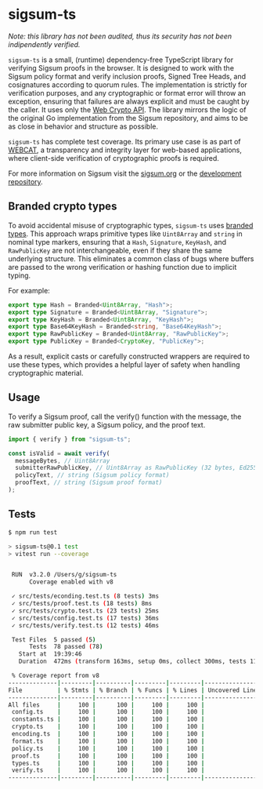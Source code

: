 # sigsum-ts

_Note: this library has not been audited, thus its security has not been indipendently verified._

`sigsum-ts` is a small, (runtime) dependency-free TypeScript library for verifying Sigsum proofs in the browser. It is designed to work with the Sigsum policy format and verify inclusion proofs, Signed Tree Heads, and cosignatures according to quorum rules. The implementation is strictly for verification purposes, and any cryptographic or format error will throw an exception, ensuring that failures are always explicit and must be caught by the caller. It uses only the [Web Crypto API](https://developer.mozilla.org/en-US/docs/Web/API/Web_Crypto_API). The library mirrors the logic of the original Go implementation from the Sigsum repository, and aims to be as close in behavior and structure as possible.

`sigsum-ts` has complete test coverage. Its primary use case is as part of [WEBCAT](https://github.com/freedomofpress/webcat), a transparency and integrity layer for web-based applications, where client-side verification of cryptographic proofs is required.

For more information on Sigsum visit the [sigsum.org](https://sigsum.org) or the [development repository](https://git.glasklar.is/sigsum/core/sigsum-go).

## Branded crypto types

To avoid accidental misuse of cryptographic types, `sigsum-ts` uses [branded types](https://egghead.io/blog/using-branded-types-in-typescript). This approach wraps primitive types like `Uint8Array` and `string` in nominal type markers, ensuring that a `Hash`, `Signature`, `KeyHash`, and `RawPublicKey` are not interchangeable, even if they share the same underlying structure. This eliminates a common class of bugs where buffers are passed to the wrong verification or hashing function due to implicit typing.

For example:

```ts
export type Hash = Branded<Uint8Array, "Hash">;
export type Signature = Branded<Uint8Array, "Signature">;
export type KeyHash = Branded<Uint8Array, "KeyHash">;
export type Base64KeyHash = Branded<string, "Base64KeyHash">;
export type RawPublicKey = Branded<Uint8Array, "RawPublicKey">;
export type PublicKey = Branded<CryptoKey, "PublicKey">;
```

As a result, explicit casts or carefully constructed wrappers are required to use these types, which provides a helpful layer of safety when handling cryptographic material.

## Usage

To verify a Sigsum proof, call the verify() function with the message, the raw submitter public key, a Sigsum policy, and the proof text.

```ts
import { verify } from "sigsum-ts";

const isValid = await verify(
  messageBytes, // Uint8Array
  submitterRawPublicKey, // Uint8Array as RawPublicKey (32 bytes, Ed25519)
  policyText, // string (Sigsum policy format)
  proofText, // string (Sigsum proof format)
);
```

## Tests

```bash
$ npm run test

> sigsum-ts@0.1 test
> vitest run --coverage


 RUN  v3.2.0 /Users/g/sigsum-ts
      Coverage enabled with v8

 ✓ src/tests/econding.test.ts (8 tests) 3ms
 ✓ src/tests/proof.test.ts (18 tests) 8ms
 ✓ src/tests/crypto.test.ts (23 tests) 25ms
 ✓ src/tests/config.test.ts (17 tests) 36ms
 ✓ src/tests/verify.test.ts (12 tests) 46ms

 Test Files  5 passed (5)
      Tests  78 passed (78)
   Start at  19:39:46
   Duration  472ms (transform 163ms, setup 0ms, collect 300ms, tests 118ms, environment 1ms, prepare 392ms)

 % Coverage report from v8
--------------|---------|----------|---------|---------|-------------------
File          | % Stmts | % Branch | % Funcs | % Lines | Uncovered Line #s
--------------|---------|----------|---------|---------|-------------------
All files     |     100 |      100 |     100 |     100 |
 config.ts    |     100 |      100 |     100 |     100 |
 constants.ts |     100 |      100 |     100 |     100 |
 crypto.ts    |     100 |      100 |     100 |     100 |
 encoding.ts  |     100 |      100 |     100 |     100 |
 format.ts    |     100 |      100 |     100 |     100 |
 policy.ts    |     100 |      100 |     100 |     100 |
 proof.ts     |     100 |      100 |     100 |     100 |
 types.ts     |     100 |      100 |     100 |     100 |
 verify.ts    |     100 |      100 |     100 |     100 |
--------------|---------|----------|---------|---------|-------------------
```

